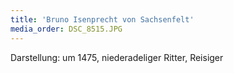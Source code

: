 ```yaml
---
title: 'Bruno Isenprecht von Sachsenfelt'
media_order: DSC_8515.JPG
---
```


Darstellung: um 1475, niederadeliger Ritter,  Reisiger